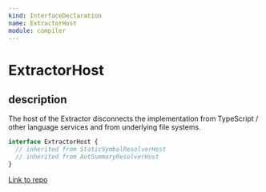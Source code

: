 ```yaml
---
kind: InterfaceDeclaration
name: ExtractorHost
module: compiler
---
```


# ExtractorHost

## description

The host of the Extractor disconnects the implementation from TypeScript / other language
services and from underlying file systems.

```ts
interface ExtractorHost {
  // inherited from StaticSymbolResolverHost
  // inherited from AotSummaryResolverHost
}
```

[Link to repo](https://github.com/timdeschryver/angular/blob/master/packages/compiler/src/i18n/extractor.ts#L41-L51)
